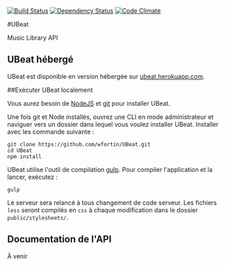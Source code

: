 [![Build Status](https://travis-ci.org/wfortin/UBeat.svg?branch=master)](https://travis-ci.org/wfortin/UBeat)
[![Dependency Status](https://david-dm.org/wfortin/ubeat.svg)](https://david-dm.org/wfortin/ubeat)
[![Code Climate](https://codeclimate.com/github/wfortin/UBeat.png)](https://codeclimate.com/github/wfortin/UBeat)

#UBeat

Music Library API



## UBeat hébergé

UBeat est disponible en version hébergée sur [ubeat.herokuapp.com](http://ubeat.herokuapp.com/).

##Exécuter UBeat localement

Vous aurez besoin de [NodeJS](http://nodejs.org/download/) et [git](http://www.git-scm.com/book/en/Getting-Started-Installing-Git) pour installer UBeat.

Une fois git et Node installés, ouvrez une CLI en mode administrateur et naviguer vers un dossier dans lequel vous voulez installer UBeat. Installer avec les commande suivante :

```
git clone https://github.com/wfortin/UBeat.git
cd UBeat
npm install
```

UBeat utilise l'outil de compilation [gulp](http://gulpjs.com/).
Pour compiler l'application et la lancer, exécutez :

```
gulp
```

Le serveur sera relancé à tous changement de code serveur. Les fichiers `less` seront compilés en `css` à chaque modification dans le dossier `public/stylesheets/`.

## Documentation de l'API

À venir
